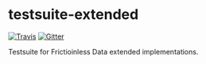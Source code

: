 # testsuite-extended

[![Travis](https://img.shields.io/travis/frictionlessdata/testsuite-extended/master.svg)](https://travis-ci.org/frictionlessdata/testsuite-extended)
[![Gitter](https://img.shields.io/gitter/room/frictionlessdata/chat.svg)](https://gitter.im/frictionlessdata/chat)

Testsuite for Frictioinless Data extended implementations.
